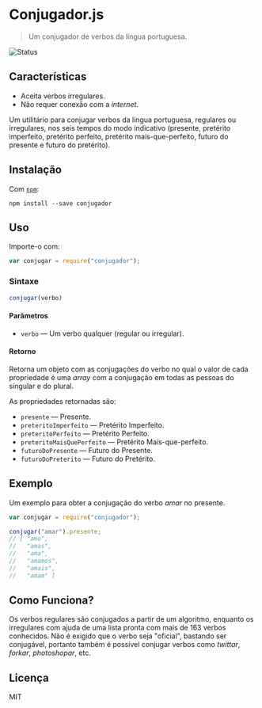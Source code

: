 # Conjugador.js

> Um conjugador de verbos da língua portuguesa.

![Status](https://travis-ci.org/theuves/conjugador.svg?branch=master)

## Características

* Aceita verbos irregulares.
* Não requer conexão com a *internet*.

Um utilitário para conjugar verbos da língua portuguesa, regulares ou irregulares, nos seis tempos do modo indicativo (presente, pretérito imperfeito, pretérito perfeito, pretérito mais-que-perfeito, futuro do presente e futuro do pretérito).

## Instalação

Com [`npm`](https://npmjs.com/):

```
npm install --save conjugador
```

## Uso

Importe-o com:

```js
var conjugar = require("conjugador");
```

### Sintaxe

```js
conjugar(verbo)
```

#### Parâmetros

* `verbo` ― Um verbo qualquer (regular ou irregular).

#### Retorno

Retorna um objeto com as conjugações do verbo no qual o valor de cada propriedade é uma *array* com a conjugação em todas as pessoas do singular e do plural.

As propriedades retornadas são:

* `presente` ― Presente.
* `preteritoImperfeito` ―  Pretérito Imperfeito.
* `preteritoPerfeito` ―  Pretérito Perfeito.
* `preteritoMaisQuePerfeito` ― Pretérito Mais-que-perfeito.
* `futuroDoPresente` ― Futuro do Presente.
* `futuroDoPreterito` ― Futuro do Pretérito.

## Exemplo

Um exemplo para obter a conjugação do verbo *amar* no presente.

```js
var conjugar = require("conjugador");

conjugar("amar").presente;
// [ "amo",
//   "amas",
//   "ama",
//   "amamos",
//   "amais",
//   "amam" ]
```

## Como Funciona?

Os verbos regulares são conjugados a partir de um algoritmo, enquanto os irregulares com ajuda de uma lista pronta com mais de 163 verbos conhecidos. Não é exigido que o verbo seja "oficial", bastando ser conjugável, portanto também é possível conjugar verbos como *twittar*, *forkar*, *photoshopar*, etc.

## Licença

MIT
